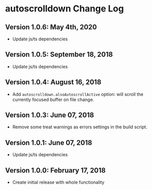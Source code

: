# autoscrolldown Change Log

## Version 1.0.6: May 4th, 2020
- Update js/ts dependencies

## Version 1.0.5: September 18, 2018
- Update js/ts dependencies

## Version 1.0.4: August 16, 2018
- Add `autoscrolldown.alsoAutoscrollActive` option: will scroll the currently focused buffer on file change.

## Version 1.0.3: June 07, 2018
- Remove some treat warnings as errors settings in the build script.

## Version 1.0.1: June 07, 2018
- Update js/ts dependencies

## Version 1.0.0: February 17, 2018
- Create initial release with whole functionality
